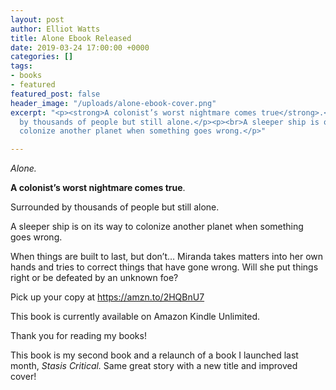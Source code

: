 ```yaml
---
layout: post
author: Elliot Watts
title: Alone Ebook Released
date: 2019-03-24 17:00:00 +0000
categories: []
tags:
- books
- featured
featured_post: false
header_image: "/uploads/alone-ebook-cover.png"
excerpt: "<p><strong>A colonist’s worst nightmare comes true</strong>.</p><p><br>Surrounded
  by thousands of people but still alone.</p><p><br>A sleeper ship is on its way to
  colonize another planet when something goes wrong.</p>"

---
```

_Alone._

  
**A colonist’s worst nightmare comes true**.

  
Surrounded by thousands of people but still alone.

  
A sleeper ship is on its way to colonize another planet when something goes wrong.

  
When things are built to last, but don’t… Miranda takes matters into her own hands and tries to correct things that have gone wrong. Will she put things right or be defeated by an unknown foe?

  
Pick up your copy at <a href="https://amzn.to/2HQBnU7" target="_blank" rel="noreferrer">https://amzn.to/2HQBnU7</a>

  
This book is currently available on Amazon Kindle Unlimited.

  
Thank you for reading my books!

  
This book is my second book and a relaunch of a book I launched last month, _Stasis Critical._ Same great story with a new title and improved cover!
